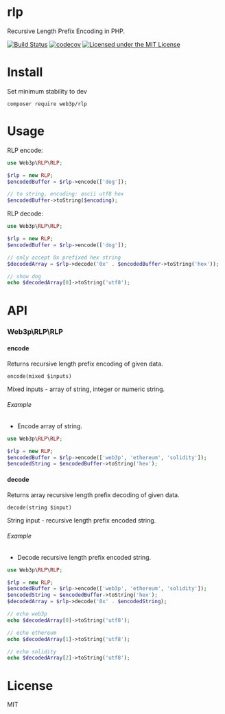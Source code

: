 # rlp
Recursive Length Prefix Encoding in PHP.

[![Build Status](https://travis-ci.org/web3p/rlp.svg?branch=master)](https://travis-ci.org/web3p/rlp)
[![codecov](https://codecov.io/gh/web3p/rlp/branch/master/graph/badge.svg)](https://codecov.io/gh/web3p/rlp)
[![Licensed under the MIT License](https://img.shields.io/badge/License-MIT-blue.svg)](https://github.com/web3p/rlp/blob/master/LICENSE)

# Install

Set minimum stability to dev
```
composer require web3p/rlp
```

# Usage

RLP encode:
```php
use Web3p\RLP\RLP;

$rlp = new RLP;
$encodedBuffer = $rlp->encode(['dog']);

// to string, encoding: ascii utf8 hex
$encodedBuffer->toString($encoding);
```

RLP decode:
```php
use Web3p\RLP\RLP;

$rlp = new RLP;
$encodedBuffer = $rlp->encode(['dog']);

// only accept 0x prefixed hex string
$decodedArray = $rlp->decode('0x' . $encodedBuffer->toString('hex'));

// show dog
echo $decodedArray[0]->toString('utf8');
```

# API

### Web3p\RLP\RLP

#### encode

Returns recursive length prefix encoding of given data.

`encode(mixed $inputs)`

Mixed inputs - array of string, integer or numeric string.

###### Example

* Encode array of string.

```php
use Web3p\RLP\RLP;

$rlp = new RLP;
$encodedBuffer = $rlp->encode(['web3p', 'ethereum', 'solidity']);
$encodedString = $encodedBuffer->toString('hex');

```

#### decode

Returns array recursive length prefix decoding of given data.

`decode(string $input)`

String input - recursive length prefix encoded string.

###### Example

* Decode recursive length prefix encoded string.

```php
use Web3p\RLP\RLP;

$rlp = new RLP;
$encodedBuffer = $rlp->encode(['web3p', 'ethereum', 'solidity']);
$encodedString = $encodedBuffer->toString('hex');
$decodedArray = $rlp->decode('0x' . $encodedString);

// echo web3p
echo $decodedArray[0]->toString('utf8');

// echo ethereum
echo $decodedArray[1]->toString('utf8');

// echo solidity
echo $decodedArray[2]->toString('utf8');
```

# License
MIT
